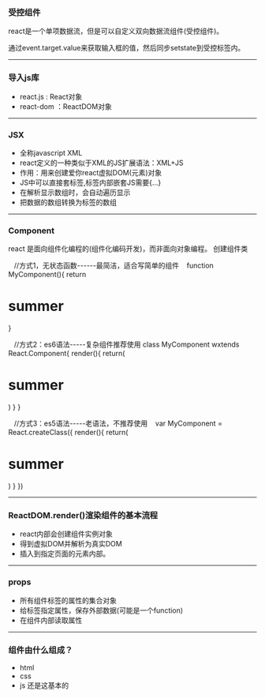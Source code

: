 ### 受控组件
react是一个单项数据流，但是可以自定义双向数据流组件(受控组件)。

通过event.target.value来获取输入框的值，然后同步setstate到受控标签内。

- - - 
### 导入js库
- react.js : React对象
- react-dom ：ReactDOM对象

- - -
### JSX
- 全称javascript XML
- react定义的一种类似于XML的JS扩展语法：XML+JS
- 作用：用来创建爱你react虚拟DOM(元素)对象
- JS中可以直接套标签,标签内部嵌套JS需要{...}
- 在解析显示数组时，会自动遍历显示
- 把数据的数组转换为标签的数组

- - -

### Component
react 是面向组件化编程的(组件化编码开发)，而非面向对象编程。
创建组件类
  
    //方式1，无状态函数------最简洁，适合写简单的组件
    function MyComponent(){
      return <h1>summer</h1>
    }
    
    //方式2：es6语法-----复杂组件推荐使用
    class MyComponent wxtends React.Component{
      render(){
        return(
          <div>
            <h1>summer</h1>
          </div>
        )
      }
    }
    
    //方式3：es5语法-----老语法，不推荐使用
    var MyComponent = React.createClass({
      render(){
          return(
            <div>
              <h1>summer</h1>
            </div>
          )
      }
    })   

- - -
### ReactDOM.render()渲染组件的基本流程
- react内部会创建组件实例对象
- 得到虚拟DOM并解析为真实DOM
- 插入到指定页面的元素内部。


- - -
### props
- 所有组件标签的属性的集合对象
- 给标签指定属性，保存外部数据(可能是一个function)
- 在组件内部读取属性


- - -
### 组件由什么组成？
- html
- css
- js
还是这基本的
